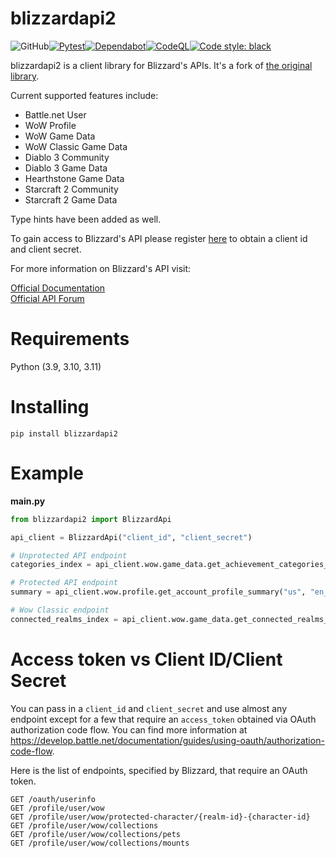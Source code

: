 # blizzardapi2
![GitHub](https://img.shields.io/github/license/lostcol0ny/python-blizzardapi2)[![Pytest](https://github.com/lostcol0ny/python-blizzardapi2/actions/workflows/python-package.yml/badge.svg?branch=main)](https://github.com/lostcol0ny/python-blizzardapi2/actions/workflows/python-package.yml)[![Dependabot](https://github.com/lostcol0ny/blizzardapi2/actions/workflows/dependabot/dependabot-updates/badge.svg)](https://github.com/lostcol0ny/blizzardapi2/actions/workflows/dependabot/dependabot-updates)[![CodeQL](https://github.com/lostcol0ny/python-blizzardapi2/actions/workflows/github-code-scanning/codeql/badge.svg)](https://github.com/lostcol0ny/python-blizzardapi2/actions/workflows/github-code-scanning/codeql)[![Code style: black](https://img.shields.io/badge/code%20style-black-000000.svg)](https://github.com/psf/black)

blizzardapi2 is a client library for Blizzard's APIs. It's a fork of [the original library](https://github.com/trevorphillipscoding/python-blizzardapi/).

Current supported features include:
- Battle.net User
- WoW Profile
- WoW Game Data
- WoW Classic Game Data
- Diablo 3 Community
- Diablo 3 Game Data
- Hearthstone Game Data
- Starcraft 2 Community
- Starcraft 2 Game Data

Type hints have been added as well.

To gain access to Blizzard's API please register [here](https://develop.battle.net/access/) to obtain a client id and client secret.

For more information on Blizzard's API visit:

[Official Documentation](https://develop.battle.net/documentation)  
[Official API Forum](https://us.forums.blizzard.com/en/blizzard/c/api-discussion)

# Requirements

Python (3.9, 3.10, 3.11)

# Installing

`pip install blizzardapi2`
    
# Example

**main.py**
```python
from blizzardapi2 import BlizzardApi

api_client = BlizzardApi("client_id", "client_secret")

# Unprotected API endpoint
categories_index = api_client.wow.game_data.get_achievement_categories_index("us", "en_US")

# Protected API endpoint
summary = api_client.wow.profile.get_account_profile_summary("us", "en_US", "access_token")

# Wow Classic endpoint
connected_realms_index = api_client.wow.game_data.get_connected_realms_index("us", "en_US", is_classic=True)
```

# Access token vs Client ID/Client Secret

You can pass in a `client_id` and `client_secret` and use almost any endpoint except for a few that require an `access_token` obtained via OAuth authorization code flow. You can find more information at https://develop.battle.net/documentation/guides/using-oauth/authorization-code-flow.

Here is the list of endpoints, specified by Blizzard, that require an OAuth token.

```
GET /oauth/userinfo
GET /profile/user/wow
GET /profile/user/wow/protected-character/{realm-id}-{character-id}
GET /profile/user/wow/collections
GET /profile/user/wow/collections/pets
GET /profile/user/wow/collections/mounts
```
